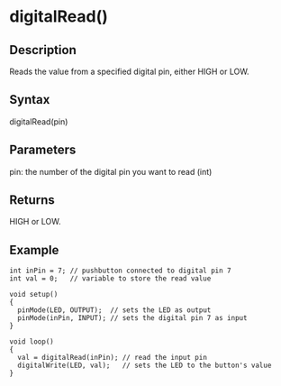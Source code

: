 # digitalRead() #

## Description ##
Reads the value from a specified digital pin, either HIGH or LOW.

## Syntax ##
digitalRead(pin)

## Parameters ##
pin: the number of the digital pin you want to read (int)

## Returns ##
HIGH or LOW.

## Example ##
```
int inPin = 7; // pushbutton connected to digital pin 7
int val = 0;   // variable to store the read value

void setup()
{
  pinMode(LED, OUTPUT);  // sets the LED as output
  pinMode(inPin, INPUT); // sets the digital pin 7 as input
}

void loop()
{
  val = digitalRead(inPin); // read the input pin
  digitalWrite(LED, val);   // sets the LED to the button's value
}
```